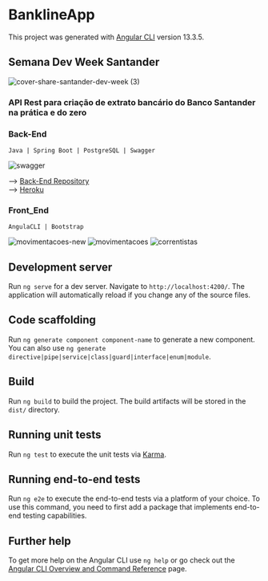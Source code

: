 # BanklineApp

This project was generated with [Angular CLI](https://github.com/angular/angular-cli) version 13.3.5.

## Semana Dev Week Santander
![cover-share-santander-dev-week (3)](https://user-images.githubusercontent.com/59025766/168495384-b6d35c30-a7bd-4e19-abc7-7c2899c6cfc7.jpg)

### API Rest para criação de extrato bancário do Banco Santander na prática e do zero

### Back-End
    Java | Spring Boot | PostgreSQL | Swagger
![swagger](https://user-images.githubusercontent.com/59025766/168496160-b95dade9-4b31-40be-bda6-8460f47d1713.png)

    
   --> [Back-End Repository](https://github.com/AdailtonSimplicio/bankline-api) </br>
   --> [Heroku](https://bankline-dev-week.herokuapp.com/)
### Front_End
    AngulaCLI | Bootstrap
  

![movimentacoes-new](https://user-images.githubusercontent.com/59025766/168495528-8fa2c741-cef6-49f3-9c38-5040dc5940dd.png)
![movimentacoes](https://user-images.githubusercontent.com/59025766/168495536-75d47e70-f67c-45a5-9fa7-c0fad8a021fa.png)
![correntistas](https://user-images.githubusercontent.com/59025766/168495542-e804f3be-81cf-447a-9050-d7f18982a687.png)


## Development server

Run `ng serve` for a dev server. Navigate to `http://localhost:4200/`. The application will automatically reload if you change any of the source files.

## Code scaffolding

Run `ng generate component component-name` to generate a new component. You can also use `ng generate directive|pipe|service|class|guard|interface|enum|module`.

## Build

Run `ng build` to build the project. The build artifacts will be stored in the `dist/` directory.

## Running unit tests

Run `ng test` to execute the unit tests via [Karma](https://karma-runner.github.io).

## Running end-to-end tests

Run `ng e2e` to execute the end-to-end tests via a platform of your choice. To use this command, you need to first add a package that implements end-to-end testing capabilities.

## Further help

To get more help on the Angular CLI use `ng help` or go check out the [Angular CLI Overview and Command Reference](https://angular.io/cli) page.
